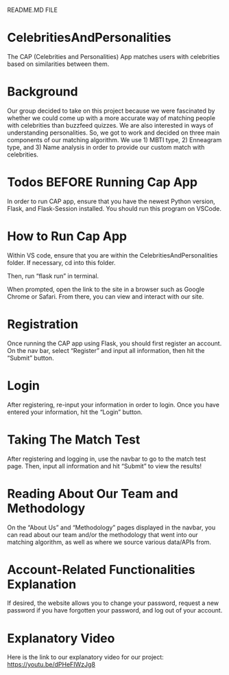 README.MD FILE

# CelebritiesAndPersonalities

The CAP (Celebrities and Personalities) App matches users with celebrities based on similarities between them. 

# Background

Our group decided to take on this project because we were fascinated by whether we could come up with a more accurate way of matching people with celebrities than buzzfeed quizzes. We are also interested in ways of understanding personalities. So, we got to work and decided on three main components of our matching algorithm. We use 1) MBTI type, 2) Enneagram type, and 3) Name analysis in order to provide our custom match with celebrities. 

# Todos BEFORE Running Cap App

In order to run CAP app, ensure that you have the newest Python version, Flask, and Flask-Session installed. You should run this program on VSCode. 

# How to Run Cap App

Within VS code, ensure that you are within the CelebritiesAndPersonalities folder. 
If necessary, cd into this folder. 

Then, run “flask run” in terminal. 

When prompted, open the link to the site in a browser such as Google Chrome or Safari. From there, you can view and interact with our site. 

# Registration

Once running the CAP app using Flask, you should first register an account. On the nav bar, select “Register” and input all information, then hit the “Submit” button. 

# Login

After registering, re-input your information in order to login. Once you have entered your information, hit the “Login” button.

# Taking The Match Test

After registering and logging in, use the navbar to go to the match test page. Then, input all information and hit “Submit” to view the results! 

# Reading About Our Team and Methodology

On the “About Us” and “Methodology” pages displayed in the navbar, you can read about our team and/or the methodology that went into our matching algorithm, as well as where we source various data/APIs from. 

# Account-Related Functionalities Explanation

If desired, the website allows you to change your password, request a new password if you have forgotten your password, and log out of your account. 

# Explanatory Video

Here is the link to our explanatory video for our project: https://youtu.be/dPHeFIWzJg8
